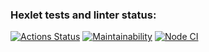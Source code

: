 ### Hexlet tests and linter status:
[![Actions Status](https://github.com/mini-mariya/frontend-project-lvl1/workflows/hexlet-check/badge.svg)](https://github.com/mini-mariya/frontend-project-lvl1/actions)
[![Maintainability](https://api.codeclimate.com/v1/badges/a99a88d28ad37a79dbf6/maintainability)](https://codeclimate.com/github/mini-mariya/frontend-project-lvl1/maintainability)
[![Node CI](https://github.com/mini-mariya/frontend-project-lvl1/actions/workflows/nodejs.yml/badge.svg?event=push)](https://github.com/mini-mariya/backend-project-lvl1/actions/workflows/nodejs.yml)
